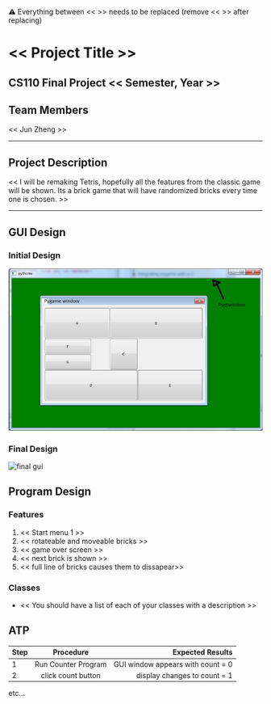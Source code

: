 
:warning: Everything between << >> needs to be replaced (remove << >> after replacing)

# << Project Title >>
## CS110 Final Project  << Semester, Year >>

## Team Members

<< Jun Zheng >>

***

## Project Description

<< I will be remaking Tetris, hopefully all the features from the classic game will be shown. Its a brick game that will have randomized bricks every time one is chosen. >>

***    

## GUI Design

### Initial Design

![initial gui](assets/gui.jpg)

### Final Design

![final gui](assets/finalgui.jpg)

## Program Design

### Features

1. << Start menu 1 >>
2. << rotateable and moveable bricks >>
3. << game over screen >>
4. << next brick is shown >>
5. << full line of bricks causes them to dissapear>>

### Classes

- << You should have a list of each of your classes with a description >>

## ATP

| Step                 |Procedure             |Expected Results                   |
|----------------------|:--------------------:|----------------------------------:|
|  1                   | Run Counter Program  |GUI window appears with count = 0  |
|  2                   | click count button   | display changes to count = 1      |
etc...
